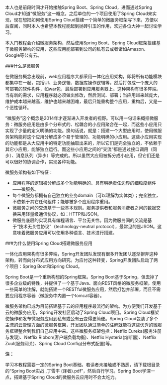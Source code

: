 本人也是前段时间才开始接触Spring Boot、Spring Cloud，进而通过Spring Cloud才知道“微服务”这一概念。之后单位的一个项目使用了Spring Cloud来实现，现在想把如何使用Spring Cloud搭建一个简单的微服务框架写下来，方便以后查阅，同时本人也希望本教程能起到抛砖引玉的作用，欢迎各位大神一起讨论学习。

本入门教程会介绍微服务架构，然后使用Spring Boot、Spring Cloud框架搭建基于微服务架构的应用，这些应用能部署到公司的私有云或者诸如Amazon、Google等公有云。

###什么是微服务

在微服务概念出现前，web应用程序大都采用一体化应用架构，即将所有功能模块都集中在一起，包括UI、业务逻辑、数据库操作逻辑等，然后打包成一个庞大的可部署的软件构件，如war包，最后部署到应用服务器上。这种架构有很多弊端。当有新的需求，应用程序就必须做出修改，然后测试、部署；当应用越来越庞大，维护成本越来越高，维护也越来越困难，最后只能重构整个应用，重构后，又是一个恶性循环。

“微服务”这个概念是2014年才逐渐进入开发者的视野。可以用一句话来概括微服务：微服务应用是由多个分布式的、松耦合的小应用聚合在一起，而这些小应用只实现了少量的定义明确的功能。换句话说，就是：搭建一个大型应用时，使用微服务架构能将这个应用分解成多个易于管理的、功能明确的小应用。这些小应用实现的功能都是从大应用中的特定功能抽取出来的，所以它们是完全独立的，不依赖于其它小应用，能够独立运行。而这些小应用之间的“交流”都是通过接口调用（同步）、消息队列（异步）等完成的。所以虽然大应用被拆分成小应用，但它们还是可以很好的协调合作，实现各种功能。

微服务架构有如下特征：

- 应用程序的逻辑被分解成多个功能明确的、具有明确责任边界的细粒度组件——微服务。
- 每个微服务都拥有自己独立的业务domain（可以理解为实体类）；完全独立，不依赖于其它任何组件；能够被多个应用程序重用。
- 微服务之间的交流基于一些基本规则。服务提供者和服务消费者之间的数据交换采用轻量级通信协议，如：HTTP和JSON。
- 微服务底层的实现具有编程语言、平台无关性。因为微服务间的交流是基于“技术无关性协议”（technology-neutral protocol），最常见的是JSON。这意味着微服务应用可以使用多种语言、技术进行搭建。

###为什么使用Spring Cloud搭建微服务应用

一体化应用架构有很多弊端，Spring开发团队发现有很多开发团队逐渐摒弃这种架构，转而向分布式应用方向研究。为应付这种转变，Spring开发团队启动了两个项目：Spring Boot和Spring Cloud。

Spring Boot是一个重新构想的Spring框架。Spring Boot基于Spring，但去掉了很多企业级的特性，并提供了一个基于Java、面向REST风格的微服务框架。使用一些简单的注解，就能搭建一个RESTful微服务应用，然后打包并部署，而且不需要应用程序容器（微服务中内置一个tomcat容器）。

微服务架构已成为目前搭建基于云的应用程序最流行的架构。为方便我们开发基于云的微服务应用，Spring开发社区启动了Spring Cloud项目。Spring Cloud框架使操作和发布微服务应用到私有或公有云变得更简便。Spring Cloud包装了多个主流的云管理方面的微服务框架，开发团队通过简单的注解就能将这些优秀的微服务框架整合到我们自己应用中来。这些微服务框架包括：Netflix Eureka(服务注册与发现)、Netflix Ribbon(客户端负载均衡)、Netflix Hysteria(熔断器)、Netflix Zuul(服务网关)、Spring Cloud Config(分布式配置)等。


**注：**

学习本教程需要一定的Spring Boot基础，若读者未接触或不熟悉，请下载根目录的“Spring Boot实战 ,丁雪丰 (译者).pdf”，然后自行学习。Spring Boot学深一点，搭建基于Spring Cloud的微服务云应用时不会太吃力。

